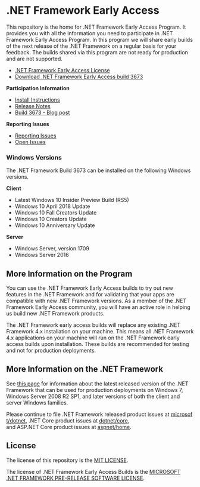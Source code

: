 # .NET Framework Early Access

This repository is the home for .NET Framework Early Access Program. It provides you with all the information you need to participate in .NET Framework Early Access Program. In this program we will share early builds of the next release of the .NET Framework on a regular basis for your feedback. The builds shared via this program are not ready for production and are not supported. 

* [.NET Framework Early Access License](microsoft-dotnet-framework-pre-release-license.txt)
* [Download .NET Framework Early Access build 3673](https://go.microsoft.com/fwlink/?linkid=2033281) 


**Participation Information**

* [Install Instructions](instructions.md)
* [Release Notes](release-notes/NET48/build-3673/readme.md)
* [Build 3673 - Blog post](https://go.microsoft.com/fwlink/?linkid=2034680)

**Reporting Issues**

* [Reporting Issues](https://github.com/Microsoft/dotnet-framework-early-access/issues/new)
* [Open Issues](https://github.com/Microsoft/dotnet-framework-early-access/issues)

### Windows Versions

The .NET Framework Build 3673 can be installed on the following Windows versions.

**Client**

* Latest Windows 10 Insider Preview Build (RS5)
* Windows 10 April 2018 Update
* Windows 10 Fall Creators Update
* Windows 10 Creators Update
* Windows 10 Anniversary Update 

**Server**

* Windows Server, version 1709
* Windows Server 2016


## More Information on the Program

You can use the .NET Framework Early Access builds to try out new features in the .NET Framework and for validating that your apps are compatible with new .NET Framework versions. As a member of the .NET Framework Early Access community, you will have an active role in helping us build new .NET Framework products.

The .NET Framework early access builds will replace any existing .NET Framework 4.x installation on your machine. This means all .NET Framework 4.x applications on your machine will run on the .NET Framework early access builds upon installation. These builds are recommended for testing and not for production deployments.

## More Information on the .NET Framework

See [this page](https://www.microsoft.com/net/download) for information about the latest released version of the .NET Framework that can be used for production deployments on Windows 7, Windows Server 2008 R2 SP1, and later versions of both the client and server Windows families.

Please continue to file .NET Framework released product issues at [microsoft/dotnet](https://github.com/microsoft/dotnet/issues),
.NET Core product issues at [dotnet/core](https://github.com/dotnet/core/issues),
and ASP.NET Core product issues at [aspnet/home](https://github.com/aspnet/home/issues).

## License

The license of this repository is the [MIT LICENSE](LICENSE.txt).

The license of .NET Framework Early Access Builds is the [MICROSOFT .NET FRAMEWORK PRE-RELEASE SOFTWARE LICENSE](microsoft-dotnet-framework-pre-release-license.txt).
